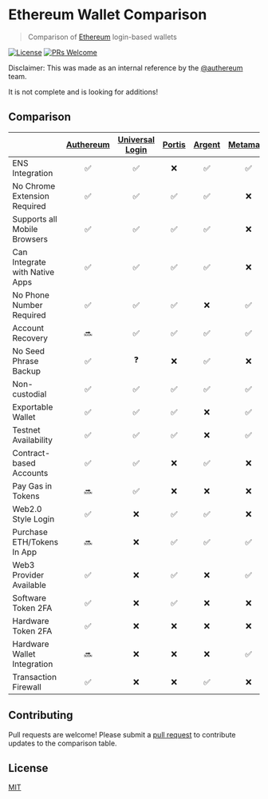 # Ethereum Wallet Comparison

> Comparison of [Ethereum](https://www.ethereum.org/) login-based wallets

[![License](http://img.shields.io/badge/license-MIT-blue.svg)](https://raw.githubusercontent.com/shanefontaine/ethereum-wallet-comparison/master/LICENSE)
[![PRs Welcome](https://img.shields.io/badge/PRs-welcome-brightgreen.svg)](#contributing)

Disclaimer: This was made as an internal reference by the [@authereum](https://twitter.com/authereum) team.

It is not complete and is looking for additions!

## Comparison

|  | [Authereum](https://authereum.org) | [Universal Login](https://universallogin.io/) | [Portis](https://www.portis.io/) | [Argent](https://www.argent.xyz/) | [Metamask](https://metamask.io/) | [Abridged](https://abridged.github.io/splash/) | [Gnosis Safe](https://safe.gnosis.io/) | [Fortmatic](https://fortmatic.com/) | [Dapper](https://www.dapperlabs.com/) | [Coinbase Wallet](https://wallet.coinbase.com/) | [Status](https://status.im/) | [Trust Wallet](https://trustwallet.com/) | [Ledger](https://www.ledger.com/) | [Squarelink](https://squarelink.com) | [ETHVault](https://ethvault.xyz) | [NiftyWallet](https://github.com/poanetwork/nifty-wallet) |
|---| :---: | :---: | :---: | :---: | :---: | :---: | :---: | :---: | :---: | :---: | :---: | :---: | :---: | :---: | :---: | :---: |
|ENS Integration                | ✅ | ✅ | ❌ | ✅ | ✅ | ✅ | ❌ | ❌ | ❌ | ❌ | ✅ | ❌ | ❌ | ❌ | ❌ | ✅ |
|No Chrome Extension Required   | ✅ | ✅ | ✅ | ✅ | ❌ | ✅ | ❌ | ✅ | ❌ | ✅ | ✅ | ✅ | ✅ | ✅ | ✅ | ❌ |
|Supports all Mobile Browsers   | ✅ | ✅ | ✅ | ✅ | ❌ | ✅ | ✅ | ✅ | ❌ | ✅ | ✅ | ✅ | ❌ | ✅ | ❓ | ❌ |
|Can Integrate with Native Apps | ✅ | ✅ | ✅ | ✅ | ❌ | ✅ | ✅ | ✅ | ❌ | ❌ | ❌ | ❌ | ❌ | ✅ | ❓ | ❌ |
|No Phone Number Required       | ✅ | ✅ | ✅ | ❌ | ✅ | ✅ | ❓ | ❌ | ❌ | ❌ | ✅ | ✅ | ✅ | ✅ | ❓ | ✅ |
|Account Recovery               | 🔜 | ✅ | ✅ | ✅ | ✅ | ✅ | ❌ | ✅ | ✅ | ✅ | ❌ | ✅ | ❌ | ✅ | ❓ | ✅ |
|No Seed Phrase Backup          | ✅ | ❓ | ❌ | ✅ | ❌ | ✅ | ❓ | ✅ | ❓ | ❌ | ✅ | ❌ | ❌ | ✅ | ❓ | ❌ |
|Non-custodial                  | ✅ | ✅ | ✅ | ✅ | ✅ | ✅ | ✅ | ❌ | ✅ | ✅ | ✅ | ❓ | ✅ | ✅ | ❓ | ✅ |
|Exportable Wallet              | ✅ | ✅ | ✅ | ❌ | ✅ | ✅ | ❓ | ✅ | ❌ | ❌ | ❌ | ❌ | ✅ | ✅ | ❓ | ✅ |
|Testnet Availability           | ✅ | ✅ | ✅ | ❌ | ✅ | ✅ | ❓ | ✅ | ❌ | ✅ | ✅ | ❌ | ✅ | ✅ | ❓ | ✅ |
|Contract-based Accounts        | ✅ | ✅ | ❌ | ✅ | ❌ | ✅ | ✅ | ❌ | ✅ | ❌ | ❌ | ❌ | ❌ | ❌ | ❓ | ❌ |
|Pay Gas in Tokens              | 🔜 | ✅ | ❌ | ❌ | ❌ | ❌ | ❓ | ❌ | ❌ | ❌ | ❌ | ❌ | ❌ | ❌ | ❓ | ❌ |
|Web2.0 Style Login             | ✅ | ❌ | ✅ | ✅ | ❌ | ✅ | ❓ | ✅ | ✅ | ❌ | ✅ | ❌ | ❌ | ✅ | ❓ | ❌ |
|Purchase ETH/Tokens In App     | 🔜 | ❌ | ✅ | ✅ | ✅ | 🔜 | ❓ | ❌ | ✅ | ✅ | ❌ | ❌ | ❌ | ✅ | ❌ | ✅ |
|Web3 Provider Available        | ✅ | ❌ | ✅ | ❌ | ✅ | ❌ | ❌ | ✅ | ❓ | ❓ | ❓ | ❓ | ❓ | ✅ | ❓ | ✅ |
|Software Token 2FA             | ✅ | ❌ | ✅ | ❌ | ❌ | ❌ | ❓ | ❌ | ❓ | ❓ | ❓ | ❓ | ❓ | ✅ | ❓ | ❌ |
|Hardware Token 2FA             | ✅ | ❌ | ❌ | ❌ | ❌ | ❌ | ❌ | ❌ | ❌ | ❌ | ❌ | ❌ | ❌ | ❌ | ❌ | ❌ |
|Hardware Wallet Integration    | 🔜 | ❌ | ❌ | ❌ | ✅ | ❌ | ❓ | ❌ | ❓ | ❓ | ❓ | ❓ | ❓ | ❌ | ❓ | ✅ |
|Transaction Firewall           | ✅ | ❌ | ❌ | ✅ | ❌ | ❌ | ❌ | ❌ | ❌ | ❌ | ❌ | ❌ | ❌ | ❌ | ❌ | ❌ |

## Contributing

Pull requests are welcome! Please submit a [pull request](https://github.com/shanefontaine/ethereum-wallet-comparison/compare) to contribute updates to the comparison table.

## License

[MIT](LICENSE)
